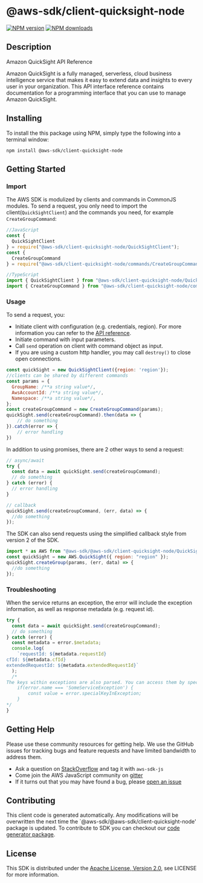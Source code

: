 # @aws-sdk/client-quicksight-node

[![NPM version](https://img.shields.io/npm/v/@aws-sdk/client-quicksight-node/preview.svg)](https://www.npmjs.com/package/@aws-sdk/client-quicksight-node)
[![NPM downloads](https://img.shields.io/npm/dm/@aws-sdk/client-quicksight-node.svg)](https://www.npmjs.com/package/@aws-sdk/client-quicksight-node)

## Description

<fullname>Amazon QuickSight API Reference</fullname> <p>Amazon QuickSight is a fully managed, serverless, cloud business intelligence service that makes it easy to extend data and insights to every user in your organization. This API interface reference contains documentation for a programming interface that you can use to manage Amazon QuickSight. </p>

## Installing

To install the this package using NPM, simply type the following into a terminal window:

```
npm install @aws-sdk/client-quicksight-node
```

## Getting Started

### Import

The AWS SDK is modulized by clients and commands in CommonJS modules. To send a request, you only need to import the client(`QuickSightClient`) and the commands you need, for example `CreateGroupCommand`:

```javascript
//JavaScript
const {
  QuickSightClient
} = require("@aws-sdk/client-quicksight-node/QuickSightClient");
const {
  CreateGroupCommand
} = require("@aws-sdk/client-quicksight-node/commands/CreateGroupCommand");
```

```javascript
//TypeScript
import { QuickSightClient } from "@aws-sdk/client-quicksight-node/QuickSightClient";
import { CreateGroupCommand } from "@aws-sdk/client-quicksight-node/commands/CreateGroupCommand";
```

### Usage

To send a request, you:

- Initiate client with configuration (e.g. credentials, region). For more information you can refer to the [API reference][].
- Initiate command with input parameters.
- Call `send` operation on client with command object as input.
- If you are using a custom http handler, you may call `destroy()` to close open connections.

```javascript
const quickSight = new QuickSightClient({region: 'region'});
//clients can be shared by different commands
const params = {
  GroupName: /**a string value*/,
  AwsAccountId: /**a string value*/,
  Namespace: /**a string value*/,
};
const createGroupCommand = new CreateGroupCommand(params);
quickSight.send(createGroupCommand).then(data => {
    // do something
}).catch(error => {
    // error handling
})
```

In addition to using promises, there are 2 other ways to send a request:

```javascript
// async/await
try {
  const data = await quickSight.send(createGroupCommand);
  // do something
} catch (error) {
  // error handling
}
```

```javascript
// callback
quickSight.send(createGroupCommand, (err, data) => {
  //do something
});
```

The SDK can also send requests using the simplified callback style from version 2 of the SDK.

```javascript
import * as AWS from "@aws-sdk/@aws-sdk/client-quicksight-node/QuickSight";
const quickSight = new AWS.QuickSight({ region: "region" });
quickSight.createGroup(params, (err, data) => {
  //do something
});
```

### Troubleshooting

When the service returns an exception, the error will include the exception information, as well as response metadata (e.g. request id).

```javascript
try {
  const data = await quickSight.send(createGroupCommand);
  // do something
} catch (error) {
  const metadata = error.$metadata;
  console.log(
    `requestId: ${metadata.requestId}
cfId: ${metadata.cfId}
extendedRequestId: ${metadata.extendedRequestId}`
  );
  /*
The keys within exceptions are also parsed. You can access them by specifying exception names:
    if(error.name === 'SomeServiceException') {
        const value = error.specialKeyInException;
    }
*/
}
```

## Getting Help

Please use these community resources for getting help. We use the GitHub issues for tracking bugs and feature requests and have limited bandwidth to address them.

- Ask a question on [StackOverflow](https://stackoverflow.com/questions/tagged/aws-sdk-js) and tag it with `aws-sdk-js`
- Come join the AWS JavaScript community on [gitter](https://gitter.im/aws/aws-sdk-js-v3)
- If it turns out that you may have found a bug, please [open an issue](https://github.com/aws/aws-sdk-js-v3/issues)

## Contributing

This client code is generated automatically. Any modifications will be overwritten the next time the `@aws-sdk/@aws-sdk/client-quicksight-node' package is updated. To contribute to SDK you can checkout our [code generator package][].

## License

This SDK is distributed under the
[Apache License, Version 2.0](http://www.apache.org/licenses/LICENSE-2.0),
see LICENSE for more information.

[code generator package]: https://github.com/aws/aws-sdk-js-v3/tree/master/packages/service-types-generator
[api reference]: https://docs.aws.amazon.com/AWSJavaScriptSDK/latest/
